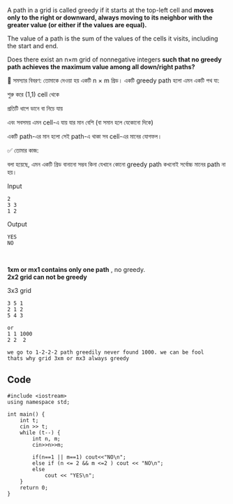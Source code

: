 A path in a grid is called greedy if it starts at the top-left cell and **moves only to the right or downward, always moving to its neighbor with the greater value (or either if the values are equal).**

The value of a path is the sum of the values of the cells it visits, including the start and end.

Does there exist an n×m grid of nonnegative integers **such that no greedy path achieves the maximum value among all down/right paths?**

📘 সমস্যার বিবরণ:
তোমাকে দেওয়া হয় একটি n × m গ্রিড। একটি greedy path হলো এমন একটি পথ যা:

শুরু করে (1,1) cell থেকে

প্রতিটি ধাপে ডানে বা নিচে যায়

এবং সবসময় এমন cell-এ যায় যার মান বেশি (বা সমান হলে যেকোনো দিকে)

একটি path-এর মান হলো সেই path-এ থাকা সব cell-এর মানের যোগফল।

✅ তোমার কাজ:

বলা হয়েছে, এমন একটি গ্রিড বানানো সম্ভব কিনা যেখানে কোনো greedy path কখনোই সর্বোচ্চ মানের path না হয়।

Input
````
2
3 3
1 2
````

Output
````
YES
NO
````

<br>

**1xm  or mx1 contains only one path** , no greedy.
<br>
**2x2 grid can not be greedy**

3x3 grid
````
3 5 1
2 1 2
5 4 3

or
1 1 1000
2 2  2

we go to 1-2-2-2 path greedily never found 1000. we can be fool
thats why grid 3xm or mx3 always greedy 
````


## Code
````
#include <iostream>
using namespace std;
 
int main() {
    int t;
    cin >> t;
    while (t--) {
        int n, m;
        cin>>n>>m;
        
        if(n==1 || m==1) cout<<"NO\n";
        else if (n <= 2 && m <=2 ) cout << "NO\n";
        else
            cout << "YES\n";
    }
    return 0;
}
````
